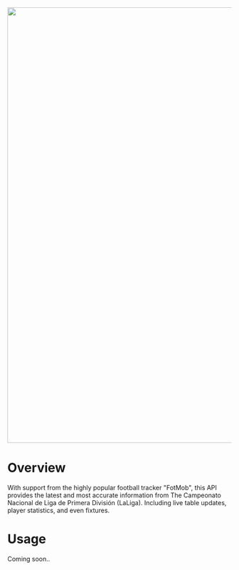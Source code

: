<div align="center">
<img width="1280" height="978" alt="LaLiga_EA_Sports_2023_Vertical_Logo svg" src="https://github.com/user-attachments/assets/12652c55-20c1-4a3f-bf90-7204e81ccc5d" />
</div>

# Overview
With support from the highly popular football tracker "FotMob", this API provides the latest and most accurate information from The Campeonato Nacional de Liga de Primera División (LaLiga). Including live table updates, player statistics, and even fixtures. 

# Usage
Coming soon..
